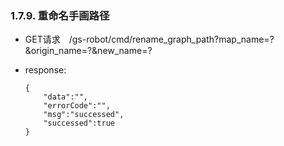 ### 1.7.9. 重命名手画路径

  - GET请求　/gs-robot/cmd/rename_graph_path?map_name=?&origin_name=?&new_name=?

  - response:

    ```
    {
        "data":"",
        "errorCode":"",
        "msg":"successed",
        "successed":true
    }
    ```